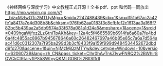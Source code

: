 
《神经网络与深度学习》中文教程正式开源！全书 pdf、ppt 和代码一同放出
https://mp.weixin.qq.com/s?__biz=MzIwOTc2MTUyMg==&mid=2247488439&idx=1&sn=df51b67ac2a42fe1a8417a7e4d308b8b&chksm=976fb62aa0183f3c8cfbfcf2c1613aa3a168f782bc5b439aa2a5db9574a33f678a081a1d24a5&mpshare=1&scene=1&srcid=0409hgaWjfxz2LzGtniTpAKh&key=12a4c5f4665589b6914fa6a60a7fe4bd6a4fc4855ac8967b945678646a60c26482467697a46b85e85c7a6a7d564aac41d6c0312307a7f95ba299d3b3cf8433f9a159f999d9484534452672dbdd9fd270&ascene=1&uin=NjMzMjQzMTYw&devicetype=Windows+10&version=62060739&lang=zh_CN&pass_ticket=CIhr0hAvTnkZIvwFNRQ2%2BWhir8OVCkCt9tarvfIPS5SWtyyQKMLGOBt%2BItSffrll


